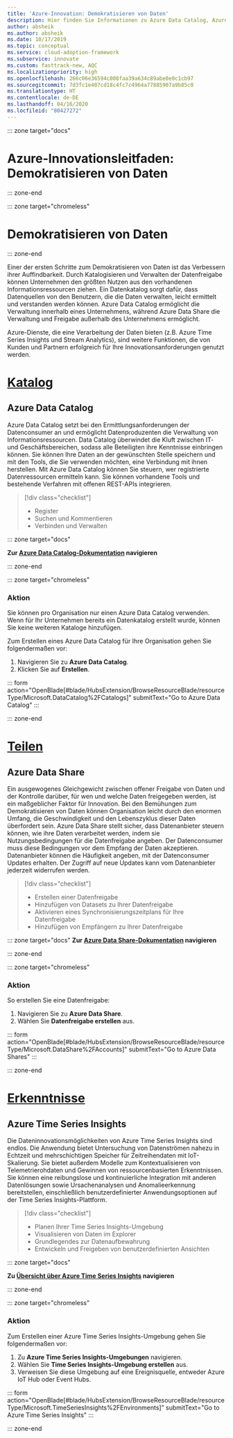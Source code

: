 ```yaml
---
title: 'Azure-Innovation: Demokratisieren von Daten'
description: Hier finden Sie Informationen zu Azure Data Catalog, Azure Data Share und anderen Tools, die die Auffindbarkeit und das Verständnis von Daten verbessern.
author: absheik
ms.author: absheik
ms.date: 10/17/2019
ms.topic: conceptual
ms.service: cloud-adoption-framework
ms.subservice: innovate
ms.custom: fasttrack-new, AQC
ms.localizationpriority: high
ms.openlocfilehash: 266c06e36594c008faa39a634c89abe0e0c1cb97
ms.sourcegitcommit: 7d3fc1e407cd18c4fc7c4964a77885907a9b85c0
ms.translationtype: HT
ms.contentlocale: de-DE
ms.lasthandoff: 04/16/2020
ms.locfileid: "80427272"
---
```

::: zone target="docs"

# <a name="azure-innovation-guide-democratize-data"></a>Azure-Innovationsleitfaden: Demokratisieren von Daten

::: zone-end

::: zone target="chromeless"

# <a name="democratize-data"></a>Demokratisieren von Daten

::: zone-end

Einer der ersten Schritte zum Demokratisieren von Daten ist das Verbessern ihrer Auffindbarkeit. Durch Katalogisieren und Verwalten der Datenfreigabe können Unternehmen den größten Nutzen aus den vorhandenen Informationsressourcen ziehen. Ein Datenkatalog sorgt dafür, dass Datenquellen von den Benutzern, die die Daten verwalten, leicht ermittelt und verstanden werden können. Azure Data Catalog ermöglicht die Verwaltung innerhalb eines Unternehmens, während Azure Data Share die Verwaltung und Freigabe außerhalb des Unternehmens ermöglicht.

Azure-Dienste, die eine Verarbeitung der Daten bieten (z.B. Azure Time Series Insights und Stream Analytics), sind weitere Funktionen, die von Kunden und Partnern erfolgreich für Ihre Innovationsanforderungen genutzt werden.

# <a name="catalog"></a>[Katalog](#tab/Catalog)

## <a name="azure-data-catalog"></a>Azure Data Catalog

Azure Data Catalog setzt bei den Ermittlungsanforderungen der Datenconsumer an und ermöglicht Datenproduzenten die Verwaltung von Informationsressourcen. Data Catalog überwindet die Kluft zwischen IT- und Geschäftsbereichen, sodass alle Beteiligten ihre Kenntnisse einbringen können. Sie können Ihre Daten an der gewünschten Stelle speichern und mit den Tools, die Sie verwenden möchten, eine Verbindung mit ihnen herstellen. Mit Azure Data Catalog können Sie steuern, wer registrierte Datenressourcen ermitteln kann. Sie können vorhandene Tools und bestehende Verfahren mit offenen REST-APIs integrieren.

> [!div class="checklist"]
>
> - Register
> - Suchen und Kommentieren
> - Verbinden und Verwalten

::: zone target="docs"

**Zur [Azure Data Catalog-Dokumentation](https://docs.microsoft.com/azure/data-catalog) navigieren**

::: zone-end

::: zone target="chromeless"

### <a name="action"></a>Aktion

Sie können pro Organisation nur einen Azure Data Catalog verwenden. Wenn für Ihr Unternehmen bereits ein Datenkatalog erstellt wurde, können Sie keine weiteren Kataloge hinzufügen.

Zum Erstellen eines Azure Data Catalog für Ihre Organisation gehen Sie folgendermaßen vor:

1. Navigieren Sie zu **Azure Data Catalog**.
2. Klicken Sie auf **Erstellen**.

<!-- markdownlint-disable DOCSMD001 -->

::: form action="OpenBlade[#blade/HubsExtension/BrowseResourceBlade/resourceType/Microsoft.DataCatalog%2FCatalogs]" submitText="Go to Azure Data Catalog" :::

<!-- markdownlint-enable DOCSMD001 -->

::: zone-end

# <a name="share"></a>[Teilen](#tab/Share)

## <a name="azure-data-share"></a>Azure Data Share

Ein ausgewogenes Gleichgewicht zwischen offener Freigabe von Daten und der Kontrolle darüber, für wen und welche Daten freigegeben werden, ist ein maßgeblicher Faktor für Innovation. Bei den Bemühungen zum Demokratisieren von Daten können Organisation leicht durch den enormen Umfang, die Geschwindigkeit und den Lebenszyklus dieser Daten überfordert sein. Azure Data Share stellt sicher, dass Datenanbieter steuern können, wie ihre Daten verarbeitet werden, indem sie Nutzungsbedingungen für die Datenfreigabe angeben. Der Datenconsumer muss diese Bedingungen vor dem Empfang der Daten akzeptieren. Datenanbieter können die Häufigkeit angeben, mit der Datenconsumer Updates erhalten. Der Zugriff auf neue Updates kann vom Datenanbieter jederzeit widerrufen werden.

> [!div class="checklist"]
>
> - Erstellen einer Datenfreigabe
> - Hinzufügen von Datasets zu Ihrer Datenfreigabe
> - Aktivieren eines Synchronisierungszeitplans für Ihre Datenfreigabe
> - Hinzufügen von Empfängern zu Ihrer Datenfreigabe

::: zone target="docs"
**Zur [Azure Data Share-Dokumentation](https://docs.microsoft.com/azure/data-share) navigieren**

::: zone-end

::: zone target="chromeless"

<!-- markdownlint-disable MD024 -->

### <a name="action"></a>Aktion

So erstellen Sie eine Datenfreigabe:

1. Navigieren Sie zu **Azure Data Share**.
2. Wählen Sie **Datenfreigabe erstellen** aus.

<!-- markdownlint-disable DOCSMD001 -->

::: form action="OpenBlade[#blade/HubsExtension/BrowseResourceBlade/resourceType/Microsoft.DataShare%2FAccounts]" submitText="Go to Azure Data Shares" :::

<!-- markdownlint-enable DOCSMD001 -->

::: zone-end

# <a name="insights"></a>[Erkenntnisse](#tab/Insights)

## <a name="azure-time-series-insights"></a>Azure Time Series Insights

Die Dateninnovationsmöglichkeiten von Azure Time Series Insights sind endlos. Die Anwendung bietet Untersuchung von Datenströmen nahezu in Echtzeit und mehrschichtigen Speicher für Zeitreihendaten mit IoT-Skalierung. Sie bietet außerdem Modelle zum Kontextualisieren von Telemetrierohdaten und Gewinnen von ressourcenbasierten Erkenntnissen. Sie können eine reibungslose und kontinuierliche Integration mit anderen Datenlösungen sowie Ursachenanalysen und Anomalieerkennung bereitstellen, einschließlich benutzerdefinierter Anwendungsoptionen auf der Time Series Insights-Plattform.

> [!div class="checklist"]
>
> - Planen Ihrer Time Series Insights-Umgebung
> - Visualisieren von Daten im Explorer
> - Grundlegendes zur Datenaufbewahrung
> - Entwickeln und Freigeben von benutzerdefinierten Ansichten

::: zone target="docs"

**Zu [Übersicht über Azure Time Series Insights](https://docs.microsoft.com/azure/time-series-insights/time-series-insights-update-overview) navigieren**

::: zone-end

::: zone target="chromeless"

### <a name="action"></a>Aktion

Zum Erstellen einer Azure Time Series Insights-Umgebung gehen Sie folgendermaßen vor:

1. Zu **Azure Time Series Insights-Umgebungen** navigieren.
2. Wählen Sie **Time Series Insights-Umgebung erstellen** aus.
3. Verweisen Sie diese Umgebung auf eine Ereignisquelle, entweder Azure IoT Hub oder Event Hubs.

<!-- markdownlint-disable DOCSMD001 -->

::: form action="OpenBlade[#blade/HubsExtension/BrowseResourceBlade/resourceType/Microsoft.TimeSeriesInsights%2FEnvironments]" submitText="Go to Azure Time Series Insights" :::

<!-- markdownlint-enable DOCSMD001 -->

::: zone-end
